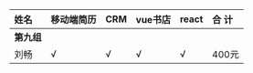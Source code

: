 |姓名|移动端简历|CRM|vue书店|react|合 计|
|:----|:----|:----|:----|:----|:----|
|**第九组**|
|刘畅  | √|√ |√ |√ |400元 |
